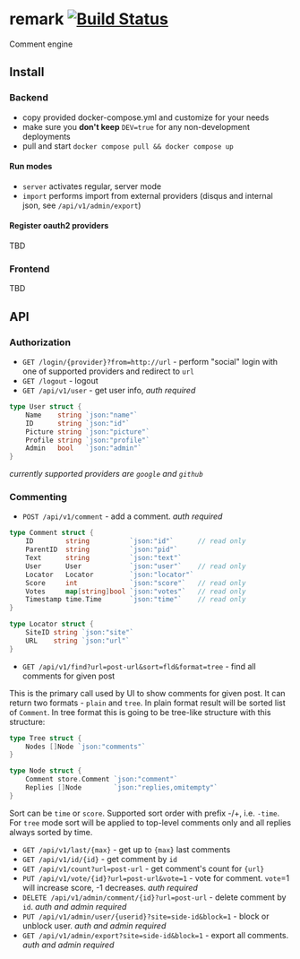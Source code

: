 # remark [![Build Status](http://drone.umputun.com:9080/api/badges/umputun/remark/status.svg)](http://drone.umputun.com:9080/umputun/remark)

Comment engine

## Install

### Backend

- copy provided docker-compose.yml and customize for your needs
- make sure you **don't keep** `DEV=true` for any non-development deployments
- pull and start `docker compose pull && docker compose up`

#### Run modes

- `server` activates regular, server mode
- `import` performs import from external providers (disqus and internal json, see `/api/v1/admin/export`)

#### Register oauth2 providers

TBD

### Frontend

TBD

## API

### Authorization

- `GET /login/{provider}?from=http://url` - perform "social" login with one of supported providers and redirect to `url`
- `GET /logout` - logout 
- `GET /api/v1/user` - get user info, _auth required_

```go
type User struct {
    Name    string `json:"name"`
    ID      string `json:"id"`
    Picture string `json:"picture"`
    Profile string `json:"profile"`
    Admin   bool   `json:"admin"`
}
```

_currently supported providers are `google` and `github`_

### Commenting

- `POST /api/v1/comment` - add a comment. _auth required_

```go
type Comment struct {
    ID        string          `json:"id"`      // read only
    ParentID  string          `json:"pid"`
    Text      string          `json:"text"`
    User      User            `json:"user"`    // read only
    Locator   Locator         `json:"locator"`
    Score     int             `json:"score"`   // read only
    Votes     map[string]bool `json:"votes"`   // read only
    Timestamp time.Time       `json:"time"`    // read only
}

type Locator struct {
    SiteID string `json:"site"`
    URL    string `json:"url"`
}
```

- `GET /api/v1/find?url=post-url&sort=fld&format=tree` - find all comments for given post

This is the primary call used by UI to show comments for given post. It can return two formats - `plain` and `tree`. In plain 
format result will be sorted list of `Comment`. In tree format this is going to be tree-like structure with this structure:

```go
type Tree struct {
    Nodes []Node `json:"comments"`
}

type Node struct {
    Comment store.Comment `json:"comment"`
    Replies []Node        `json:"replies,omitempty"`
}
```

Sort can be `time` or `score`. Supported sort order with prefix -/+, i.e. `-time`. For `tree` mode sort will be applied to top-level comments only and all replies always sorted by time.

- `GET /api/v1/last/{max}` - get up to `{max}` last comments
- `GET /api/v1/id/{id}` - get comment by `id`
- `GET /api/v1/count?url=post-url` - get comment's count for `{url}`
- `PUT /api/v1/vote/{id}?url=post-url&vote=1` - vote for comment. `vote`=1 will increase score, -1 decreases. _auth required_
- `DELETE /api/v1/admin/comment/{id}?url=post-url` - delete comment by `id`. _auth and admin required_
- `PUT /api/v1/admin/user/{userid}?site=side-id&block=1` - block or unblock user. _auth and admin required_
- `GET /api/v1/admin/export?site=side-id&block=1` - export all comments. _auth and admin required_
